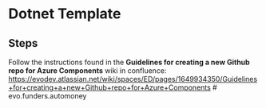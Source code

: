 # Dotnet Template

## Steps
Follow the instructions found in the **Guidelines for creating a new Github repo for Azure Components** wiki in confluence:
https://evodev.atlassian.net/wiki/spaces/ED/pages/1649934350/Guidelines+for+creating+a+new+Github+repo+for+Azure+Components
#   e v o . f u n d e r s . a u t o m o n e y  
 